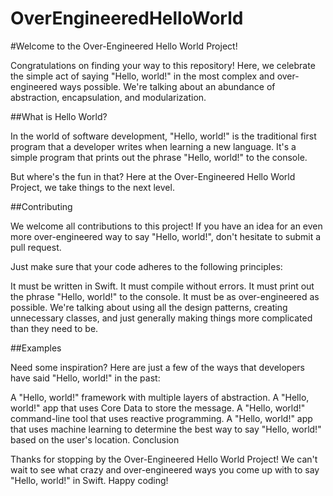 # OverEngineeredHelloWorld
#Welcome to the Over-Engineered Hello World Project!

Congratulations on finding your way to this repository! Here, we celebrate the simple act of saying "Hello, world!" in the most complex and over-engineered ways possible. We're talking about an abundance of abstraction, encapsulation, and modularization.

##What is Hello World?

In the world of software development, "Hello, world!" is the traditional first program that a developer writes when learning a new language. It's a simple program that prints out the phrase "Hello, world!" to the console.

But where's the fun in that? Here at the Over-Engineered Hello World Project, we take things to the next level.

##Contributing

We welcome all contributions to this project! If you have an idea for an even more over-engineered way to say "Hello, world!", don't hesitate to submit a pull request.

Just make sure that your code adheres to the following principles:

It must be written in Swift.
It must compile without errors.
It must print out the phrase "Hello, world!" to the console.
It must be as over-engineered as possible.
We're talking about using all the design patterns, creating unnecessary classes, and just generally making things more complicated than they need to be.

##Examples

Need some inspiration? Here are just a few of the ways that developers have said "Hello, world!" in the past:

A "Hello, world!" framework with multiple layers of abstraction.
A "Hello, world!" app that uses Core Data to store the message.
A "Hello, world!" command-line tool that uses reactive programming.
A "Hello, world!" app that uses machine learning to determine the best way to say "Hello, world!" based on the user's location.
Conclusion

Thanks for stopping by the Over-Engineered Hello World Project! We can't wait to see what crazy and over-engineered ways you come up with to say "Hello, world!" in Swift. Happy coding!
